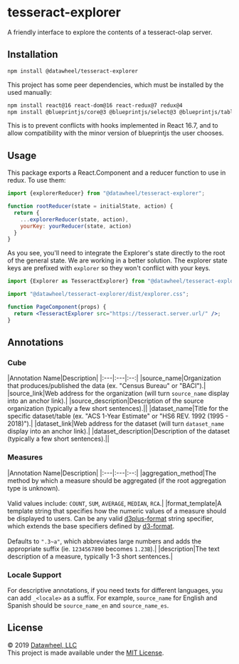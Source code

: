 # tesseract-explorer

A friendly interface to explore the contents of a tesseract-olap server.

## Installation

```bash
npm install @datawheel/tesseract-explorer
```

This project has some peer dependencies, which must be installed by the used manually:

```bash
npm install react@16 react-dom@16 react-redux@7 redux@4
npm install @blueprintjs/core@3 @blueprintjs/select@3 @blueprintjs/table@3
```

This is to prevent conflicts with hooks implemented in React 16.7, and to allow compatibility with the minor version of blueprintjs the user chooses.

## Usage

This package exports a React.Component and a reducer function to use in redux. To use them:

```js
import {explorerReducer} from "@datawheel/tesseract-explorer";

function rootReducer(state = initialState, action) {
  return {
    ...explorerReducer(state, action),
    yourKey: yourReducer(state, action)
  }
}
```

As you see, you'll need to integrate the Explorer's state directly to the root of the general state. We are working in a better solution. The explorer state keys are prefixed with `explorer` so they won't conflict with your keys.

```jsx
import {Explorer as TesseractExplorer} from "@datawheel/tesseract-explorer";

import "@datawheel/tesseract-explorer/dist/explorer.css";

function PageComponent(props) {
  return <TesseractExplorer src="https://tesseract.server.url/" />;
}
```

## Annotations

### Cube

|Annotation Name|Description|
|:---|:---|:--:|
|source_name|Organization that produces/published the data (ex. "Census Bureau" or "BACI").|
|source_link|Web address for the organization (will turn `source_name` display into an anchor link).|
|source_description|Description of the source organization (typically a few short sentences).||
|dataset_name|Title for the specific dataset/table (ex. "ACS 1-Year Estimate" or "HS6 REV. 1992 (1995 - 2018)").|
|dataset_link|Web address for the dataset (will turn `dataset_name` display into an anchor link).|
|dataset_description|Description of the dataset (typically a few short sentences).||

### Measures

|Annotation Name|Description|
|:---|:---|:--:|
|aggregation_method|The method by which a measure should be aggregated (if the root aggregation type is unknown).<br /><br />Valid values include: `COUNT`, `SUM`, `AVERAGE`, `MEDIAN`, `RCA`.|
|format_template|A template string that specifies how the numeric values of a measure should be displayed to users. Can be any valid [d3plus-format](https://github.com/d3plus/d3plus-format/#d3plusformatspecifier-) string specifier, which extends the base specifiers defined by [d3-format](https://github.com/d3/d3-format/#locale_format).<br /><br />Defaults to `".3~a"`, which abbreviates large numbers and adds the appropriate suffix (ie. `1234567890` becomes `1.23B`).|
|description|The text description of a measure, typically 1-3 short sentences.|

### Locale Support

For descriptive annotations, if you need texts for different languages, you can add `_<locale>` as a suffix. For example, `source_name` for English and Spanish should be `source_name_en` and `source_name_es`.

## License

© 2019 [Datawheel, LLC](https://datawheel.us/)  
This project is made available under the [MIT License](./LICENSE).
